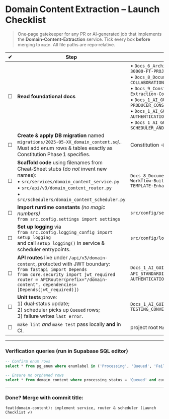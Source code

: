 # Domain Content Extraction – **Launch Checklist**

> One‑page gatekeeper for any PR or AI‑generated job that implements the **Domain‑Content‑Extraction** service.
> Tick every box **before** merging to `main`.  All file paths are repo‑relative.

| ✔ | Step                                                                                                                                                                                                                                                        | Reference                                                                                                                                                                                                                                                                                                                                                                                            |
| - | ----------------------------------------------------------------------------------------------------------------------------------------------------------------------------------------------------------------------------------------------------------- | ---------------------------------------------------------------------------------------------------------------------------------------------------------------------------------------------------------------------------------------------------------------------------------------------------------------------------------------------------------------------------------------------------- |
| ☐ | **Read foundational docs**                                                                                                                                                                                                                                  | • `Docs_6_Architecture_and_Status/00-30000-FT-PROJECT-OVERVIEW.md`  <br>• `Docs_8_Document-X/8.0-AI-COLLABORATION-CONSTITUTION.md`  <br>• `Docs_9_Constitution/Domain-Content-Extraction-Constitution.md`  <br>• `Docs_1_AI_GUIDES/32-PRODUCER_CONSUMER_WORKFLOW_PATTERN.md`  <br>• `Docs_1_AI_GUIDES/11-AUTHENTICATION_BOUNDARY.md`  <br>• `Docs_1_AI_GUIDES/28-SCHEDULER_AND_SETTINGS_PATTERNS.md` |
| ☐ | **Create & apply DB migration** named `migrations/2025-05-XX_domain_content.sql`.  Must add enum rows & tables exactly as Constitution Phase 1 specifies.                                                                                                   | Constitution → Phase 1                                                                                                                                                                                                                                                                                                                                                                               |
| ☐ | **Scaffold code** using filenames from Cheat‑Sheet stubs (do *not* invent new names):  <br>• `src/services/domain_content_service.py`  <br>• `src/api/v3/domain_content_router.py`  <br>• `src/schedulers/domain_content_scheduler.py`                      | `Docs_8_Document-X/ScraperSky Workflow-Builder-Cheat-Sheet-TEMPLATE-Enhanced.md`                                                                                                                                                                                                                                                                                                                     |
| ☐ | **Import runtime constants**  *(no magic numbers)*  <br>`from src.config.settings import settings`                                                                                                                                                          | `src/config/settings.py`                                                                                                                                                                                                                                                                                                                                                                             |
| ☐ | **Set up logging** via  <br>`from src.config.logging_config import setup_logging`  <br>and call `setup_logging()` in service & scheduler entrypoints.                                                                                                       | `src/config/logging_config.py`                                                                                                                                                                                                                                                                                                                                                                       |
| ☐ | **API routes** live under `/api/v3/domain-content`, protected with JWT boundary:  <br>`from fastapi import Depends`  <br>`from core.security import jwt_required`  <br>`router = APIRouter(prefix="/domain-content", dependencies=[Depends(jwt_required)])` | `Docs_1_AI_GUIDES/15-API_STANDARDIZATION_GUIDE.md` & `11-AUTHENTICATION_BOUNDARY.md`                                                                                                                                                                                                                                                                                                                 |
| ☐ | **Unit tests** prove:  <br>1) dual‑status update;  <br>2) scheduler picks up `Queued` rows;  <br>3) failure writes `last_error`.                                                                                                                            | `Docs_1_AI_GUIDES/22-TESTING_CONVENTIONS_GUIDE.md`                                                                                                                                                                                                                                                                                                                                                   |
| ☐ | `make lint` *and* `make test` pass locally **and** in CI.                                                                                                                                                                                                   | project root `Makefile`                                                                                                                                                                                                                                                                                                                                                                              |

---

### Verification queries (run in Supabase SQL editor)

```sql
-- Confirm enum rows
select * from pg_enum where enumlabel in ('Processing', 'Queued', 'Failed', 'Completed');

-- Ensure no orphaned rows
select * from domain_content where processing_status = 'Queued' and curation_status != 'Selected';
```

---

### Done?  Merge with commit title:

```
feat(domain-content): implement service, router & scheduler (Launch Checklist ✔)
```
